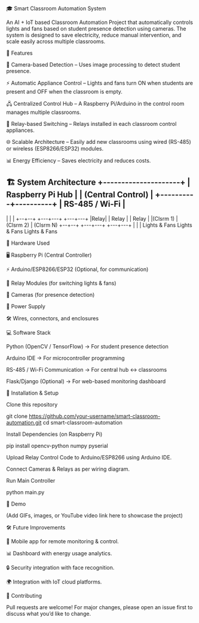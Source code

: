  🎓 Smart Classroom Automation System

An AI + IoT based Classroom Automation Project that automatically controls lights and fans based on student presence detection using cameras. The system is designed to save electricity, reduce manual intervention, and scale easily across multiple classrooms.

📌 Features

🎥 Camera-based Detection – Uses image processing to detect student presence.

⚡ Automatic Appliance Control – Lights and fans turn ON when students are present and OFF when the classroom is empty.

🖧 Centralized Control Hub – A Raspberry Pi/Arduino in the control room manages multiple classrooms.

🔗 Relay-based Switching – Relays installed in each classroom control appliances.

🌐 Scalable Architecture – Easily add new classrooms using wired (RS-485) or wireless (ESP8266/ESP32) modules.

📊 Energy Efficiency – Saves electricity and reduces costs.

🏗️ System Architecture
            +---------------------+
            |   Raspberry Pi Hub  |
            |  (Central Control)  |
            +----------+----------+
                       |
                RS-485 / Wi-Fi
                       |
   ---------------------------------------------------
   |                     |                           |
+--+--+              +---+---+                   +---+---+
|Relay|              | Relay |                   | Relay |
|(Clsrm 1)           | (Clsrm 2)                 | (Clsrm N)
+--+--+              +---+---+                   +---+---+
   |                     |                           |
 Lights & Fans     Lights & Fans               Lights & Fans

🔧 Hardware Used

🖥️ Raspberry Pi (Central Controller)

⚡ Arduino/ESP8266/ESP32 (Optional, for communication)

🔌 Relay Modules (for switching lights & fans)

🎥 Cameras (for presence detection)

🔋 Power Supply

🛠️ Wires, connectors, and enclosures

💻 Software Stack

Python (OpenCV / TensorFlow) → For student presence detection

Arduino IDE → For microcontroller programming

RS-485 / Wi-Fi Communication → For central hub ↔ classrooms

Flask/Django (Optional) → For web-based monitoring dashboard

🚀 Installation & Setup

Clone this repository

git clone https://github.com/your-username/smart-classroom-automation.git
cd smart-classroom-automation


Install Dependencies (on Raspberry Pi)

pip install opencv-python numpy pyserial


Upload Relay Control Code to Arduino/ESP8266 using Arduino IDE.

Connect Cameras & Relays as per wiring diagram.

Run Main Controller

python main.py

📸 Demo

(Add GIFs, images, or YouTube video link here to showcase the project)

🛠️ Future Improvements

📡 Mobile app for remote monitoring & control.

📊 Dashboard with energy usage analytics.

🔒 Security integration with face recognition.

🌍 Integration with IoT cloud platforms.

🤝 Contributing

Pull requests are welcome! For major changes, please open an issue first to discuss what you’d like to change.
